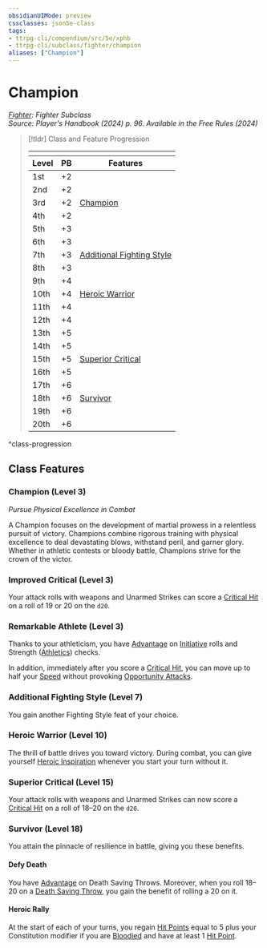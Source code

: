 ```yaml
---
obsidianUIMode: preview
cssclasses: json5e-class
tags:
- ttrpg-cli/compendium/src/5e/xphb
- ttrpg-cli/subclass/fighter/champion
aliases: ["Champion"]
---
```

# Champion
*[Fighter](./fighter-xphb.md): Fighter Subclass*  
*Source: Player's Handbook (2024) p. 96. Available in the Free Rules (2024)*  

> [!tldr] Class and Feature Progression
> 
> <table class="class-progression">
> <thead>
> <tr><th colspan='3'></th></tr>
> <tr class="class-progression"><th class"level">Level</th><th class"pb">PB</th><th class"feature">Features</th></tr>
> </thead><tbody>
> <tr class="class-progression"><td class"level">1st</td><td class"pb">+2</td><td class"feature"></td></tr>
> <tr class="class-progression"><td class"level">2nd</td><td class"pb">+2</td><td class"feature"></td></tr>
> <tr class="class-progression"><td class"level">3rd</td><td class"pb">+2</td><td class"feature"><a href='#Champion (Level 3)' class='internal-link'>Champion</a></td></tr>
> <tr class="class-progression"><td class"level">4th</td><td class"pb">+2</td><td class"feature"></td></tr>
> <tr class="class-progression"><td class"level">5th</td><td class"pb">+3</td><td class"feature"></td></tr>
> <tr class="class-progression"><td class"level">6th</td><td class"pb">+3</td><td class"feature"></td></tr>
> <tr class="class-progression"><td class"level">7th</td><td class"pb">+3</td><td class"feature"><a href='#Additional Fighting Style (Level 7)' class='internal-link'>Additional Fighting Style</a></td></tr>
> <tr class="class-progression"><td class"level">8th</td><td class"pb">+3</td><td class"feature"></td></tr>
> <tr class="class-progression"><td class"level">9th</td><td class"pb">+4</td><td class"feature"></td></tr>
> <tr class="class-progression"><td class"level">10th</td><td class"pb">+4</td><td class"feature"><a href='#Heroic Warrior (Level 10)' class='internal-link'>Heroic Warrior</a></td></tr>
> <tr class="class-progression"><td class"level">11th</td><td class"pb">+4</td><td class"feature"></td></tr>
> <tr class="class-progression"><td class"level">12th</td><td class"pb">+4</td><td class"feature"></td></tr>
> <tr class="class-progression"><td class"level">13th</td><td class"pb">+5</td><td class"feature"></td></tr>
> <tr class="class-progression"><td class"level">14th</td><td class"pb">+5</td><td class"feature"></td></tr>
> <tr class="class-progression"><td class"level">15th</td><td class"pb">+5</td><td class"feature"><a href='#Superior Critical (Level 15)' class='internal-link'>Superior Critical</a></td></tr>
> <tr class="class-progression"><td class"level">16th</td><td class"pb">+5</td><td class"feature"></td></tr>
> <tr class="class-progression"><td class"level">17th</td><td class"pb">+6</td><td class"feature"></td></tr>
> <tr class="class-progression"><td class"level">18th</td><td class"pb">+6</td><td class"feature"><a href='#Survivor (Level 18)' class='internal-link'>Survivor</a></td></tr>
> <tr class="class-progression"><td class"level">19th</td><td class"pb">+6</td><td class"feature"></td></tr>
> <tr class="class-progression"><td class"level">20th</td><td class"pb">+6</td><td class"feature"></td></tr>
> </tbody></table>

^class-progression


## Class Features

### Champion (Level 3)

*Pursue Physical Excellence in Combat*

A Champion focuses on the development of martial prowess in a relentless pursuit of victory. Champions combine rigorous training with physical excellence to deal devastating blows, withstand peril, and garner glory. Whether in athletic contests or bloody battle, Champions strive for the crown of the victor.

### Improved Critical (Level 3)

Your attack rolls with weapons and Unarmed Strikes can score a [Critical Hit](2-Mechanics/CLI/rules/variant-rules/critical-hit-xphb.md) on a roll of 19 or 20 on the `d20`.

### Remarkable Athlete (Level 3)

Thanks to your athleticism, you have [Advantage](2-Mechanics/CLI/rules/variant-rules/advantage-xphb.md) on [Initiative](2-Mechanics/CLI/rules/variant-rules/initiative-xphb.md) rolls and Strength ([Athletics](2-Mechanics/CLI/rules/skills.md#Athletics)) checks.

In addition, immediately after you score a [Critical Hit](2-Mechanics/CLI/rules/variant-rules/critical-hit-xphb.md), you can move up to half your [Speed](2-Mechanics/CLI/rules/variant-rules/speed-xphb.md) without provoking [Opportunity Attacks](2-Mechanics/CLI/rules/actions.md#Opportunity%20Attack).

### Additional Fighting Style (Level 7)

You gain another Fighting Style feat of your choice.

### Heroic Warrior (Level 10)

The thrill of battle drives you toward victory. During combat, you can give yourself [Heroic Inspiration](2-Mechanics/CLI/rules/variant-rules/heroic-inspiration-xphb.md) whenever you start your turn without it.

### Superior Critical (Level 15)

Your attack rolls with weapons and Unarmed Strikes can now score a [Critical Hit](2-Mechanics/CLI/rules/variant-rules/critical-hit-xphb.md) on a roll of 18–20 on the `d20`.

### Survivor (Level 18)

You attain the pinnacle of resilience in battle, giving you these benefits.

#### Defy Death

You have [Advantage](2-Mechanics/CLI/rules/variant-rules/advantage-xphb.md) on Death Saving Throws. Moreover, when you roll 18–20 on a [Death Saving Throw](2-Mechanics/CLI/rules/variant-rules/death-saving-throw-xphb.md), you gain the benefit of rolling a 20 on it.

#### Heroic Rally

At the start of each of your turns, you regain [Hit Points](2-Mechanics/CLI/rules/variant-rules/hit-points-xphb.md) equal to 5 plus your Constitution modifier if you are [Bloodied](2-Mechanics/CLI/rules/variant-rules/bloodied-xphb.md) and have at least 1 [Hit Point](2-Mechanics/CLI/rules/variant-rules/hit-points-xphb.md).